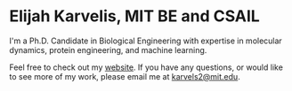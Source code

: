 # Elijah Karvelis, MIT BE and CSAIL

I'm a Ph.D. Candidate in Biological Engineering with expertise in molecular dynamics, protein engineering, and machine learning.

Feel free to check out my [website](https://elijahkarvelis.github.io/elijahkarvelis/). If you have any questions, or would like to see more of my work, please email me at karvels2@mit.edu.

